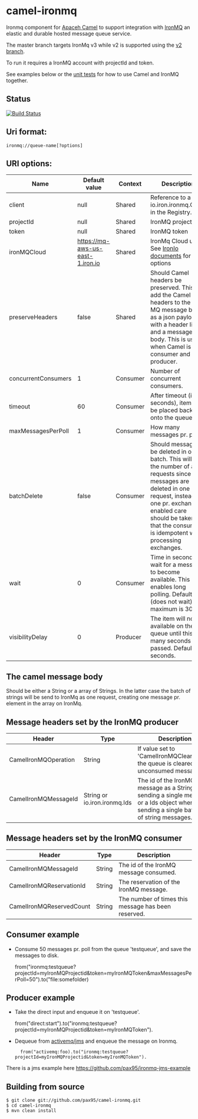 # camel-ironmq


Ironmq component for [Apaceh Camel](http://camel.apache.org) to support integration with [IronMQ](http://www.iron.io/products/mq) an elastic and durable hosted message queue service.

The master branch targets IronMq v3 while v2 is supported using the [v2 branch](https://github.com/pax95/camel-ironmq/tree/v2).

To run it requires a IronMQ account with projectId and token.

See examples below or the [unit tests](https://github.com/pax95/camel-ironmq/tree/master/src/test/java/org/apache/camel/component/ironmq) for how to use Camel and IronMQ together.

## Status

[![Build Status](https://travis-ci.org/pax95/camel-ironmq.svg?branch=master)](https://travis-ci.org/pax95/camel-ironmq)

## Uri format:

	ironmq://queue-name[?options]

## URI options:


Name				| Default value | Context 	| Description
------      		| ------------- | ------- 	| -----------
client      		| null          | Shared  	| Reference to a io.iron.ironmq.Client in the Registry.
projectId   		| null          | Shared  	| IronMQ projectid
token       		| null          | Shared  	| IronMQ token
ironMQCloud 		| https://mq-aws-us-east-1.iron.io | Shared  | IronMq Cloud url. See [IronIo documents](http://dev.iron.io/mq/reference/clouds/) for valid options
preserveHeaders		| false			| Shared | Should Camel headers be preserved. This will add the Camel headers to the Iron MQ message body as a json payload with a header list, and a message body. This is useful when Camel is both consumer and producer.
concurrentConsumers | 1             | Consumer  | Number of concurrent consumers.
timeout      		| 60			| Consumer	| After timeout (in seconds), item will be placed back onto the queue
maxMessagesPerPoll	| 1				| Consumer | How many messages pr. poll.
batchDelete | false | Consumer | Should messages be deleted in one batch. This will limit the number of api requests since messages are deleted in one request, instead of one pr. exchange. If enabled care should be taken that the consumer is idempotent when processing exchanges.
wait | 0 | Consumer | Time in seconds to wait for a message to become available. This enables long polling. Default is 0 (does not wait), maximum is 30.  
visibilityDelay		| 0				| Producer	| The item will not be available on the queue until this many seconds have passed. Default is 0 seconds.

## The camel message body

Should be either a String or a array of Strings. In the latter case the batch of strings will be send to IronMq as one request, creating  one message pr. element in the array on IronMq.

## Message headers set by the IronMQ producer

Header                  |Type  | Description
------------------------|------|--------------
CamelIronMQOperation    |String|If value set to 'CamelIronMQClearQueue' the queue is cleared of unconsumed  messages.
CamelIronMQMessageId    |String or io.iron.ironmq.Ids|The id of the IronMQ message as a String when sending a single message, or a Ids object when sending a single batch list of string messages.

## Message headers set by the IronMQ consumer


Header                  |Type  | Description
------------------------|------|--------------
CamelIronMQMessageId    |String|The id of the IronMQ message consumed.
CamelIronMQReservationId|String|The reservation of the IronMQ message.
CamelIronMQReservedCount|String|The number of times this message has been reserved.


## Consumer example

* Consume 50 messages pr. poll from the queue 'testqueue', and save the messages to disk.


	from("ironmq:testqueue?projectId=myIronMQProjectid&token=myIronMQToken&maxMessagesPerPoll=50").to("file:somefolder)


## Producer example

* Take the direct input and enqueue it on 'testqueue'.


	from("direct:start").to("ironmq:testqueue?projectId=myIronMQProjectid&token=myIronMQToken").

* Dequeue from [activemq/jms](http://camel.apache.org/jms.html) and enqueue the message on Ironmq.


		from("activemq:foo).to("ironmq:testqueue?projectId=myIronMQProjectid&token=myIronMQToken").

There is a jms example here https://github.com/pax95/ironmq-jms-example

## Building from source



	$ git clone git://github.com/pax95/camel-ironmq.git
	$ cd camel-ironmq
	$ mvn clean install
